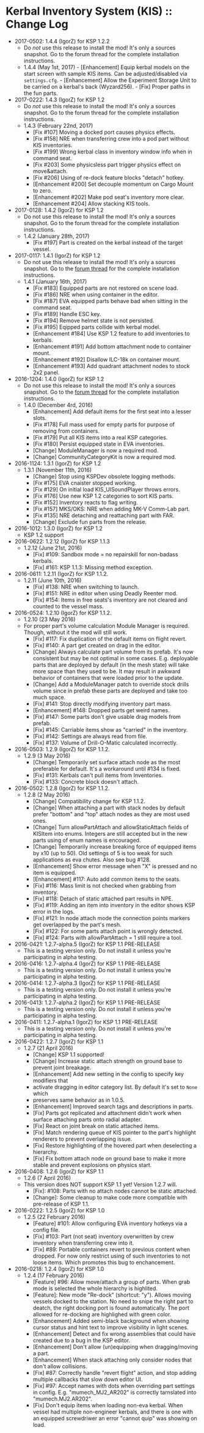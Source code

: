 # Kerbal Inventory System (KIS) :: Change Log

* 2017-0502: 1.4.4 (IgorZ) for KSP 1.2.2
	+ Do _not_ use this release to install the mod! It's only a sources snapshot. Go to the forum thread for the complete installation instructions.
	+ 1.4.4 (May 1st, 2017)
			- [Enhancement] Equip kerbal models on the start screen with sample KIS items. Can be adjusted/disabled via `settings.cfg`.
			- [Enhancement] Allow the Experiment Storage Unit to be carried on a kerbal's back (Wyzard256).
			- [Fix] Proper paths in the fun parts.
* 2017-0222: 1.4.3 (IgorZ) for KSP 1.2
	+ Do _not_ use this release to install the mod! It's only a sources snapshot. Go to the forum thread for the complete installation instructions.
	+ 1.4.3 (February 22nd, 2017)
		- [Fix #107] Moving a docked port causes physics effects.
		- [Fix #158] NRE when transferring crew into a pod part without KIS inventories.
		- [Fix #199] Wrong kerbal class in inventory window info when in command seat.
		- [Fix #203] Some physicsless part trigger physics effect on move&attach.
		- [Fix #206] Using of re-dock feature blocks "detach" hotkey.
		- [Enhancement #200] Set decouple momentum on Cargo Mount to zero.
		- [Enhancement #202] Make pod seat's inventory more clear.
		- [Enhancement #204] Allow stacking KIS tools.
* 2017-0128: 1.4.2 (IgorZ) for KSP 1.2
	+ Do not use this release to install the mod! It's only a sources snapshot. Go to the forum thread for the complete installation instructions.
	+ 1.4.2 (January 28th, 2017)
		- [Fix #197] Part is created on the kerbal instead of the target vessel.
* 2017-0117: 1.4.1 (IgorZ) for KSP 1.2
	+ Do not use this release to install the mod! It's only a sources snapshot. Go to the [forum thread](http://forum.kerbalspaceprogram.com/index.php?/topic/149848-12-kerbal-inventory-system-kis-v140/) for the complete installation instructions.
	+ 1.4.1 (January 16th, 2017)
		- [Fix #183] Equipped parts are not restored on scene load.
		- [Fix #186] NRE when using container in the editor.
		- [Fix #187] EVA equipped parts behave bad when sitting in the command seat.
		- [Fix #189] Handle ESC key.
		- [Fix #194] Remove helmet state is not persisted.
		- [Fix #195] Eqipped parts collide with kerbal model.
		- [Enhancement #184] Use KSP 1.2 feature to add inventories to kerbals.
		- [Enhancement #191] Add bottom attachment node to container mount.
		- [Enhancement #192] Disallow ILC-18k on container mount.
		- [Enhancement #193] Add quadrant attachment nodes to stock 2x2 panel.
* 2016-1204: 1.4.0 (IgorZ) for KSP 1.2
	+ Do not use this release to install the mod! It's only a sources snapshot. Go to the [forum thread](http://forum.kerbalspaceprogram.com/index.php?/topic/149848-12-kerbal-inventory-system-kis-v140/) for the complete installation instructions.
	+ 1.4.0 (December 4rd, 2016)
		- [Enhancement] Add default items for the first seat into a lesser slots.
		- [Fix #178] Full mass used for empty parts for purpose of removing from containers.
		- [Fix #179] Put all KIS items into a real KSP categories.
		- [Fix #180] Persist equipped state in EVA inventories.
		- [Change] ModuleManager is now a required mod.
		- [Change] CommunityCategoryKit is now a required mod.
* 2016-1124: 1.3.1 (IgorZ) for KSP 1.2
	+ 1.3.1 (November 11th, 2016)
		- [Change] Stop using KSPDev obsolete logging methods.
		- [Fix #175] EVA cnaister stopped working.
		- [Fix #129] On initial load KIS_UISoundPlayer throws errors.
		- [Fix #176] Use new KSP 1.2 categories to sort KIS parts.
		- [Fix #152] Inventory reacts to flag writing.
		- [Fix #157] MKS/OKS: NRE when adding MK-V Comm-Lab part.
		- [Fix #135] NRE detaching and reattaching part with FAR.
		- [Change] Exclude fun parts from the release.
* 2016-1012: 1.3.0 (IgorZ) for KSP 1.2
	+ KSP 1.2 support
* 2016-0622: 1.2.12 (IgorZ) for KSP 1.1.3
	+ 1.2.12 (June 21st, 2016)
		- [Fix] #109: Sandbox mode = no repairskill for non-badass kerbals.
		- [Fix] #161: KSP 1.1.3: Missing method exception.
* 2016-0611: 1.2.11 (IgorZ) for KSP 1.1.2.
	+ 1.2.11 (June 10th, 2016)
		- [Fix] #138: NRE when switching to launch.
		- [Fix] #151: NRE in editor when using Deadly Reenter mod.
		- [Fix] #154: Items in free seats's inventory are not cleared and counted to the vessel mass.
* 2016-0524: 1.2.10 (IgorZ) for KSP 1.1.2.
	+ 1.2.10 (23 May 2016)
	+ For proper part's volume calculation Module Manager is required. Though, without it the mod will still work.
		- [Fix] #117: Fix duplication of the default items on flight revert.
		- [Fix] #140: A part get created on drag in the editor.
		- [Change] Always calculate part volume from its prefab. It's now consistent but may be not optimal in some cases. E.g. deployable parts that are deployed by default (in the mesh state) will take more space than they used to be. It may result in awkward behavior of containers that were loaded prior to the update.
		- [Change] Add a ModuleManager patch to override stock drills volume since in prefab these parts are deployed and take too much space.
		- [Fix] #141: Stop directly modifying inventory part mass.
		- [Enhancement] #148: Dropped parts get weird names.
		- [Fix] #147: Some parts don't give usable drag models from prefab.
		- [Fix] #145: Carriable items show as "carried" in the inventory.
		- [Fix] #142: Settings are always read from file.
		- [Fix] #137: Volume of Drill-O-Matic calculated incorrectly.
* 2016-0503: 1.2.9 (IgorZ) for KSP 1.1.2.
	+ 1.2.9 (3 May 2016)
		- [Change] Temporarily set surface attach node as the most preferable for default. It's a workaround until #134 is fixed.
		- [Fix] #131: Kerbals can't pull items from Inventories.
		- [Fix] #133: Concrete block doesn't attach.
* 2016-0502: 1.2.8 (IgorZ) for KSP 1.1.2.
	+ 1.2.8 (2 May 2016)
		- [Change] Compatibility change for KSP 1.1.2.
		- [Change] When attaching a part with stack nodes by default prefer "bottom" and "top" attach nodes as they are most used ones.
		- [Change] Turn allowPartAttach and allowStaticAttach fields of KISItem into enums. Integers are still accepted but in the new parts using of enum names is encouraged.
		- [Change] Temporarily increase breaking force of equipped items by x10 (up to 50). Old settings of 5 is too weak for such applications as eva chutes. Also see bug #128.
		- [Enhancement] Show error message when "X" is pressed and no item is equipped.
		- [Enhancement] #117: Auto add common items to the seats.
		- [Fix] #116: Mass limit is not checked when grabbing from inventory.
		- [Fix] #118: Detach of static attached part results in NPE.
		- [Fix] #119: Adding an item into inventory in the editor shows KSP error in the logs.
		- [Fix] #121: In node attach mode the connection points markers get overlapped by the part's mesh.
		- [Fix] #122: For some parts attach point is wrongly detected.
		- [Fix] #124: Parts with allowPartAttach = 1 still require a tool.
* 2016-0421: 1.2.7-alpha.5 (IgorZ) for KSP 1.1 PRE-RELEASE
	+ This is a testing version only. Do not install it unless you're participating in alpha testing.
* 2016-0416: 1.2.7-alpha.4 (IgorZ) for KSP 1.1 PRE-RELEASE
	+ This is a testing version only. Do not install it unless you're participating in alpha testing.
* 2016-0414: 1.2.7-alpha.3 (IgorZ) for KSP 1.1 PRE-RELEASE
	+ This is a testing version only. Do not install it unless you're participating in alpha testing.
* 2016-0413: 1.2.7-alpha.2 (IgorZ) for KSP 1.1 PRE-RELEASE
	+ This is a testing version only. Do not install it unless you're participating in alpha testing.
* 2016-0411: 1.2.7-alpha.1 (IgorZ) for KSP 1.1 PRE-RELEASE
	+ This is a testing version only. Do not install it unless you're participating in alpha testing.
* 2016-0422: 1.2.7 (IgorZ) for KSP 1.1
	+ 1.2.7 (21 April 2016)
		- [Change] KSP 1.1 supported!
		- [Change] Increase static attach strength on ground base to prevent joint breakage.
		- [Enhancement] Add new setting in the config to specify key modifiers that
		- activate dragging in editor category list. By default it's set to `None` which
		- preserves same behavior as in 1.0.5.
		- [Enhancement] Improved search tags and descriptions in parts.
		- [Fix] Parts got replicated and attachment didn't work when surface attaching parts onto radial adapter.
		- [Fix] React on joint break on static attached items.
		- [Fix] Match rendering queue of KIS pointer to the part's highlight renderers to prevent overlapping issue.
		- [Fix] Restore highlighting of the hovered part when deselecting a hierarchy.
		- [Fix] Fix bottom attach node on ground base to make it more stable and prevent explosions on physics start.
* 2016-0408: 1.2.6 (IgorZ) for KSP 1.1
	+ 1.2.6 (7 April 2016)
	+ This version does NOT support KSP 1.1 yet! Version 1.2.7 will.
		- [Fix]: #108: Parts with no attach nodes cannot be static attached.
		- [Change]: Some cleanup to make code more compatible with pre-release of KSP 1.1.
* 2016-0222: 1.2.5 (IgorZ) for KSP 1.0
	+ 1.2.5 (22 February 2016)
		- [Feature] #101: Allow configuring EVA inventory hotkeys via a config file.
		- [Fix] #103: Part (not seat) inventory overwritten by crew inventory when transferring crew into it.
		- [Fix] #89: Portable containers revert to previous content when dropped. For now only restrict using of such inventories to not loose items. Which promotes this bug to enchancement.
* 2016-0218: 1.2.4 (IgorZ) for KSP 1.0
	+ 1.2.4 (17 February 2016)
		- [Feature] #96: Allow move/attach a group of parts. When grab mode is selected the whole hierarchy is highlited.
		- [Feature]: New mode "Re-dock" (shortcut: "y"). Allows moving vessels docked to the station. No need to snipe the right part to deatch, the right docking port is found automatically. The port allowed for re-docking are highlighed with green color.
		- [Enhancement] Added semi-black background when showing cursor status and hint text to improve visibility in light scenes.
		- [Enhancement] Detect and fix wrong assemblies that could have created due to a bug in the KSP editor.
		- [Enhancement] Don't allow (un)equipping when dragging/moving a part.
		- [Enhancement] When stack attaching only consider nodes that don't allow collisions.
		- [Fix] #87: Correctly handle "revert flight" action, and stop adding multiple callbacks that slow down editor UI.
		- [Fix] #97: Accept names with dots when overriding part settings in config. E.g. "mumech_MJ2_AR202" is correctly tarnslated into "mumech.MJ2.AR202".
		- [Fix] Don't equip items when loading non-eva kerbal. When vessel had multiple non-engineer kerbals, and there is one with an equipped screwdriwer an error "cannot quip" was showing on load.

